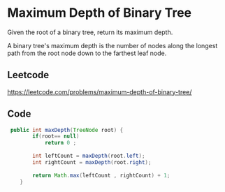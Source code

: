 # Maximum Depth of Binary Tree
Given the root of a binary tree, return its maximum depth.

A binary tree's maximum depth is the number of nodes along the longest path from the root node down to the farthest leaf node.
## Leetcode 
https://leetcode.com/problems/maximum-depth-of-binary-tree/ 
## Code

````java
 public int maxDepth(TreeNode root) {
        if(root== null)
            return 0 ;
        
        int leftCount = maxDepth(root.left);
        int rightCount = maxDepth(root.right);
        
        return Math.max(leftCount , rightCount) + 1;
    }
````
